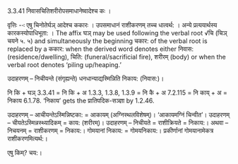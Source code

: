 

3.3.41 निवासचितिशरीरोपसमाधानेष्वादेश्च कः । 


वृत्तिः --ः एषु चिनोतेर्घञ् आदेश्‍च ककारः । उपसमाधानं राशीकरणम् तच्च धात्वर्थ: । अन्ये प्रत्ययार्थस्य कारकस्योपाधिभूता: । The affix घञ् may be used following the verbal root √चि (चिञ् चयने ५. ५) and simultaneously the beginning चकार: of the verbal root is replaced by a ककार: when the derived word denotes either निवास: (residence/dwelling), चिति: (funeral/sacrificial fire), शरीरम् (body) or when the verbal root denotes ‘piling up/heaping.’


उदाहरणम् – निचीयन्ते (संगृह्यन्ते) धनधान्याद्यस्मिन्निति निकाय: (निवास:)।


नि कि + घञ् 3.3.41
= नि कि + अ 1.3.3, 1.3.8, 1.3.9
= नि कै + अ 7.2.115
= नि काय् + अ = निकाय 6.1.78. ‘निकाय’ gets the प्रातिपदिक-सञ्ज्ञा by 1.2.46.


उदाहरणम् – आचीयन्तेऽस्मिन्निष्टका: = आकायम् (अग्निस्थलविशेषम्)। ‘आकायमग्निं चिन्वीत’।
उदाहरणम् – चीयतेऽस्मिन्नस्थ्यादिकम् = काय: (शरीरम्)।
उदाहरणम् – निचीयते = राशीक्रियते = निकाय:। अथवा – निचयनम् = राशीकरणम् = निकाय:। गोमयानां निकाय: = गोमयनिकाय:। प्रकीर्णानां गोमयानामेकत्र राशीकरणमित्यर्थ:।


एषु किम्? चय:।

